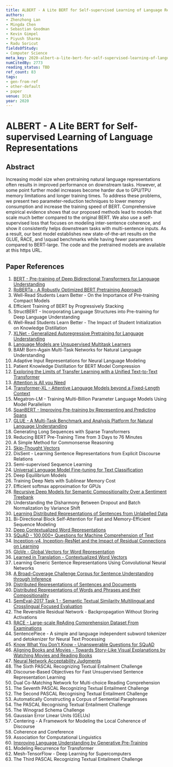 ```yaml
---
title: ALBERT - A Lite BERT for Self-supervised Learning of Language Representations
authors:
- Zhenzhong Lan
- Mingda Chen
- Sebastian Goodman
- Kevin Gimpel
- Piyush Sharma
- Radu Soricut
fieldsOfStudy:
- Computer Science
meta_key: 2020-albert-a-lite-bert-for-self-supervised-learning-of-language-representations
numCitedBy: 2773
reading_status: TBD
ref_count: 83
tags:
- gen-from-ref
- other-default
- paper
venue: ICLR
year: 2020
---
```


# ALBERT - A Lite BERT for Self-supervised Learning of Language Representations

## Abstract

Increasing model size when pretraining natural language representations often results in improved performance on downstream tasks. However, at some point further model increases become harder due to GPU/TPU memory limitations and longer training times. To address these problems, we present two parameter-reduction techniques to lower memory consumption and increase the training speed of BERT. Comprehensive empirical evidence shows that our proposed methods lead to models that scale much better compared to the original BERT. We also use a self-supervised loss that focuses on modeling inter-sentence coherence, and show it consistently helps downstream tasks with multi-sentence inputs. As a result, our best model establishes new state-of-the-art results on the GLUE, RACE, and \squad benchmarks while having fewer parameters compared to BERT-large. The code and the pretrained models are available at this https URL.

## Paper References

1. [BERT - Pre-training of Deep Bidirectional Transformers for Language Understanding](2019-bert.md)
2. [RoBERTa - A Robustly Optimized BERT Pretraining Approach](2019-roberta-a-robustly-optimized-bert-pretraining-approach)
3. Well-Read Students Learn Better - On the Importance of Pre-training Compact Models
4. Efficient Training of BERT by Progressively Stacking
5. StructBERT - Incorporating Language Structures into Pre-training for Deep Language Understanding
6. Well-Read Students Learn Better - The Impact of Student Initialization on Knowledge Distillation
7. [XLNet - Generalized Autoregressive Pretraining for Language Understanding](2019-xlnet-generalized-autoregressive-pretraining-for-language-understanding)
8. [Language Models are Unsupervised Multitask Learners](2019-language-models-are-unsupervised-multitask-learners)
9. BAM! Born-Again Multi-Task Networks for Natural Language Understanding
10. Adaptive Input Representations for Neural Language Modeling
11. Patient Knowledge Distillation for BERT Model Compression
12. [Exploring the Limits of Transfer Learning with a Unified Text-to-Text Transformer](2020-exploring-the-limits-of-transfer-learning-with-a-unified-text-to-text-transformer)
13. [Attention is All you Need](2017-transformer.md)
14. [Transformer-XL - Attentive Language Models beyond a Fixed-Length Context](2019-transformer-xl-attentive-language-models-beyond-a-fixed-length-context)
15. Megatron-LM - Training Multi-Billion Parameter Language Models Using Model Parallelism
16. [SpanBERT - Improving Pre-training by Representing and Predicting Spans](2020-spanbert-improving-pre-training-by-representing-and-predicting-spans)
17. [GLUE - A Multi-Task Benchmark and Analysis Platform for Natural Language Understanding](2018-glue-a-multi-task-benchmark-and-analysis-platform-for-natural-language-understanding)
18. Generating Long Sequences with Sparse Transformers
19. Reducing BERT Pre-Training Time from 3 Days to 76 Minutes
20. A Simple Method for Commonsense Reasoning
21. [Skip-Thought Vectors](2015-skip-thought-vectors)
22. DisSent - Learning Sentence Representations from Explicit Discourse Relations
23. Semi-supervised Sequence Learning
24. [Universal Language Model Fine-tuning for Text Classification](2018-universal-language-model-fine-tuning-for-text-classification)
25. Deep Equilibrium Models
26. Training Deep Nets with Sublinear Memory Cost
27. Efficient softmax approximation for GPUs
28. [Recursive Deep Models for Semantic Compositionality Over a Sentiment Treebank](2013-recursive-deep-models-for-semantic-compositionality-over-a-sentiment-treebank)
29. Understanding the Disharmony Between Dropout and Batch Normalization by Variance Shift
30. [Learning Distributed Representations of Sentences from Unlabelled Data](2016-learning-distributed-representations-of-sentences-from-unlabelled-data)
31. Bi-Directional Block Self-Attention for Fast and Memory-Efficient Sequence Modeling
32. [Deep Contextualized Word Representations](2018-deep-contextualized-word-representations)
33. [SQuAD - 100,000+ Questions for Machine Comprehension of Text](2016-squad-100-000-questions-for-machine-comprehension-of-text)
34. [Inception-v4, Inception-ResNet and the Impact of Residual Connections on Learning](2017-inception-v4-inception-resnet-and-the-impact-of-residual-connections-on-learning)
35. [GloVe - Global Vectors for Word Representation](2014-glove-global-vectors-for-word-representation)
36. [Learned in Translation - Contextualized Word Vectors](2017-learned-in-translation-contextualized-word-vectors)
37. Learning Generic Sentence Representations Using Convolutional Neural Networks
38. [A Broad-Coverage Challenge Corpus for Sentence Understanding through Inference](2018-a-broad-coverage-challenge-corpus-for-sentence-understanding-through-inference)
39. [Distributed Representations of Sentences and Documents](2014-distributed-representations-of-sentences-and-documents)
40. [Distributed Representations of Words and Phrases and their Compositionality](2013-distributed-representations-of-words-and-phrases-and-their-compositionality)
41. [SemEval-2017 Task 1 - Semantic Textual Similarity Multilingual and Crosslingual Focused Evaluation](2017-semeval-2017-task-1-semantic-textual-similarity-multilingual-and-crosslingual-focused-evaluation)
42. The Reversible Residual Network - Backpropagation Without Storing Activations
43. [RACE - Large-scale ReAding Comprehension Dataset From Examinations](2017-race-large-scale-reading-comprehension-dataset-from-examinations)
44. SentencePiece - A simple and language independent subword tokenizer and detokenizer for Neural Text Processing
45. [Know What You Don't Know - Unanswerable Questions for SQuAD](2018-know-what-you-don-t-know-unanswerable-questions-for-squad)
46. [Aligning Books and Movies - Towards Story-Like Visual Explanations by Watching Movies and Reading Books](2015-aligning-books-and-movies-towards-story-like-visual-explanations-by-watching-movies-and-reading-books)
47. [Neural Network Acceptability Judgments](2019-neural-network-acceptability-judgments)
48. The Sixth PASCAL Recognizing Textual Entailment Challenge
49. Discourse-Based Objectives for Fast Unsupervised Sentence Representation Learning
50. Dual Co-Matching Network for Multi-choice Reading Comprehension
51. The Seventh PASCAL Recognizing Textual Entailment Challenge
52. The Second PASCAL Recognising Textual Entailment Challenge
53. Automatically Constructing a Corpus of Sentential Paraphrases
54. The PASCAL Recognising Textual Entailment Challenge
55. The Winograd Schema Challenge
56. Gaussian Error Linear Units (GELUs)
57. Centering - A Framework for Modeling the Local Coherence of Discourse
58. Coherence and Coreference
59. Association for Computational Linguistics
60. [Improving Language Understanding by Generative Pre-Training](2018-improving-language-understanding-by-generative-pre-training)
61. Modeling Recurrence for Transformer
62. Mesh-TensorFlow - Deep Learning for Supercomputers
63. The Third PASCAL Recognizing Textual Entailment Challenge
